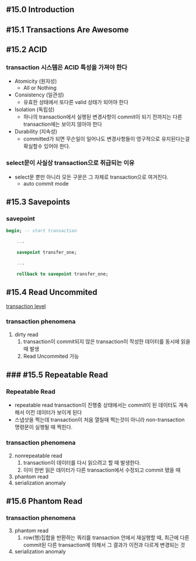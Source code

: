 ## #15.0 Introduction

## #15.1 Transactions Are Awesome

## #15.2 ACID

### transaction 시스템은 ACID 특성을 가져야 한다
- Atomicity (원자성)
	- All or Nothing
- Consistency (일관성)
	- 유효한 상태에서 또다른 valid 상태가 되어야 한다
- Isolation (독립성)
	- 하나의 transaction에서 실행된 변경사항이 commit이 되기 전까지는 다른 transaction에는 보이지 않아야 한다
- Durability (지속성)
	- committed가 되면 무슨일이 일어나도 변경사항들이 영구적으로 유지된다는걸 확실할수 있어야 한다.

### select문이 사실상 transaction으로 취급되는 이유
- select문 뿐만 아니라 모든 구문은 그 자체로 transaction으로 여겨진다.
	- auto commit mode

## #15.3 Savepoints

### savepoint
```sql
begin; -- start transaction

	...
	
    savepoint transfer_one;

	...
	
    rollback to savepoint transfer_one;
```

## #15.4 Read Uncommited

[transaction level](https://www.postgresql.org/docs/current/transaction-iso.html)

### transaction phenomena
1. dirty read
	1. transaction이 commit되지 않은 transaction이 작성한 데이터를 동시에 읽을 때 발생
	2. Read Uncommited 가능

## ### #15.5 Repeatable Read

### Repeatable Read
- repeatable read transaction이 진행중 상태에서는 commit이 된 데이터도 계속해서 이전 데이터가 보이게 된다
- 스냅샷을 찍는데 transaction이 처음 열릴때 찍는것이 아니라 non-transaction 명령문이 실행될 때 찍힌다.

### transaction phenomena
 2. nonrepeatable read
	 1. transaction이 데이터를 다시 읽으려고 할 때 발생한다.
	 2. 이미 한번 읽은 데이터가 다른 transaction에서 수정되고 commit 됐을 때
 3. phantom read
 4. serialization anomaly

## #15.6 Phantom Read

### transaction phenomena
 3. phantom read
	 1. row(행)집합을 반환하는 쿼리를 transaction 안에서 재실행할 때, 최근에 다른 commit된 다른 transaction에 의해서 그 결과가 이전과 다르게 변경되는 것
 4. serialization anomaly


